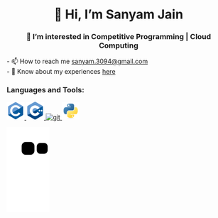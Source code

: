 <h1 align="center">👋 Hi, I’m Sanyam Jain</h1>
<h3 align="center">👀 I’m interested in Competitive Programming | Cloud Computing</h3>
<!--- - 🌱 I’m currently learning ... 
- 💞️ I’m looking to collaborate on ... --->
- 📫 How to reach me <a href="mailto:sanyam.3094@gmail.com">sanyam.3094@gmail.com</a><br>
- 📄 Know about my experiences <a href = "https://drive.google.com/file/d/1SjqPwlg0V7YHtHHRQSsmUsDSLN60rxeV/view?usp=sharing"> here </a>

<h3 align="left">Languages and Tools:</h3>
<p align="left"> <a href="https://www.cprogramming.com/" target="_blank"> <img src="https://raw.githubusercontent.com/devicons/devicon/master/icons/c/c-original.svg" alt="c" width="40" height="40"/> </a> <a href="https://www.w3schools.com/cpp/" target="_blank"> <img src="https://raw.githubusercontent.com/devicons/devicon/master/icons/cplusplus/cplusplus-original.svg" alt="cplusplus" width="40" height="40"/> </a> <a href="https://git-scm.com/" target="_blank"> <img src="https://www.vectorlogo.zone/logos/git-scm/git-scm-icon.svg" alt="git" width="40" height="40"/> </a> <a href="https://www.mysql.com/" target="_blank"> <a href="https://www.python.org" target="_blank"> <img src="https://raw.githubusercontent.com/devicons/devicon/master/icons/python/python-original.svg" alt="python" width="40" height="40"/> </a>

![Snake animation](https://github.com/rafaballerini/rafaballerini/blob/output/github-contribution-grid-snake.svg)

